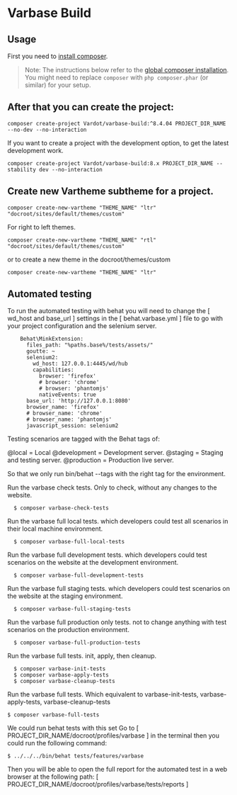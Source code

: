 # Varbase Build

## Usage

First you need to [install composer](https://getcomposer.org/doc/00-intro.md#installation-linux-unix-osx).

> Note: The instructions below refer to the [global composer installation](https://getcomposer.org/doc/00-intro.md#globally).
You might need to replace `composer` with `php composer.phar` (or similar)
for your setup.

## After that you can create the project:

```
composer create-project Vardot/varbase-build:^8.4.04 PROJECT_DIR_NAME --no-dev --no-interaction
```

If you want to create a project with the development option, to get the latest
development work.

```
composer create-project Vardot/varbase-build:8.x PROJECT_DIR_NAME --stability dev --no-interaction
```

## Create new Vartheme subtheme for a project.
```
composer create-new-vartheme "THEME_NAME" "ltr" "docroot/sites/default/themes/custom"
```

For right to left themes.
```
composer create-new-vartheme "THEME_NAME" "rtl" "docroot/sites/default/themes/custom"
```

or to create a new theme in the docroot/themes/custom
```
composer create-new-vartheme "THEME_NAME" "ltr"
```

## Automated testing
To run the automated testing with behat you will need to change the [ wd_host and base_url ] settings in the
[ behat.varbase.yml ] file to go with your project configuration and the selenium server.

```
    Behat\MinkExtension:
      files_path: "%paths.base%/tests/assets/"
      goutte: ~
      selenium2:
        wd_host: 127.0.0.1:4445/wd/hub
        capabilities:
          browser: 'firefox'
          # browser: 'chrome'
          # browser: 'phantomjs'
          nativeEvents: true
      base_url: 'http://127.0.0.1:8080'
      browser_name: 'firefox'
      # browser_name: 'chrome'
      # browser_name: 'phantomjs'
      javascript_session: selenium2
```
      
Testing scenarios are tagged with the Behat tags of:

@local = Local
@development = Development server.
@staging = Staging and testing server.
@production = Production live server.

So that we only run bin/behat --tags with the right tag for the environment.

Run the varbase check tests. Only to check, without any changes to the website.
```
  $ composer varbase-check-tests
```

Run the varbase full local tests. which developers could test all scenarios in their local machine environment.
```
  $ composer varbase-full-local-tests
```

Run the varbase full development tests. which developers could test scenarios on the website at the development environment.
```
  $ composer varbase-full-development-tests
```

Run the varbase full staging tests. which developers could test scenarios on the website at the staging environment.
```
  $ composer varbase-full-staging-tests
```

Run the varbase full production only tests. not to change anything with test scenarios on the production environment.
```
  $ composer varbase-full-production-tests
```

Run the varbase full tests. init, apply, then cleanup.
```
  $ composer varbase-init-tests
  $ composer varbase-apply-tests
  $ composer varbase-cleanup-tests
```

Run the varbase full tests. Which equivalent to varbase-init-tests, varbase-apply-tests, varbase-cleanup-tests
```
$ composer varbase-full-tests
```

We could run behat tests with this set
Go to [ PROJECT_DIR_NAME/docroot/profiles/varbase ] in the terminal then you could run the following command:
```
$ ../../../bin/behat tests/features/varbase

```

Then you will be able to open the full report for the automated test in a web browser at the following path:
[ PROJECT_DIR_NAME/docroot/profiles/varbase/tests/reports ]
